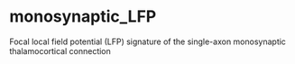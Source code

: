 # monosynaptic_LFP
Focal local field potential (LFP) signature of the single-axon monosynaptic thalamocortical connection
